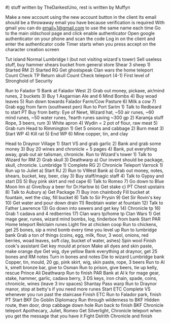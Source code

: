 #) stuff written by TheDarkestUno, rest is written by Muffyn

Make a new account using the new account button in the client
Its email should be a throwaway email you have because verification is required
With gmail you can do email+1@gmail.com to use the same name each time
Go to the main oldschool page and click enable authenticator
Open google authenticator on your phone and scan the code
Log in on the client and enter the authenticator code
Timer starts when you press accept on the character creation screen

Tut island
Normal Lumbridge I (but not visiting wizard's tower)
	Sell useless stuff, buy hammer shears bucket from general store
	Shear 3 sheep
    1) Started RM 
    2) Started RG 
	Get ghostspeak
	Clan wars the home teleport
Count Check TP
	Return skull
	Count Check teleport (4-1)
First level of Stronghold of Security

Run to Falador
    1) Bank at Falador West
    2) Grab out money, pickaxe, air/mind runes, 2 buckets
    3) Buy 1 Asgarnian Ale and 6 Mind Bombs
    4) Buy woad leaves
    5) Run down towards Falador Farm/Cow Pasture
    6) Milk a cow
    7) Grab egg from farm (southwest pen)
Run to Port Sarim
    1) Talk to Redbeard to start PT
	Buy from betty: Eye of Newt, Wizard hat, ~50 air runes, ~60 mind runes, ~50 water runes, ?earth runes saving ~300 gp
    2) Karamja stuff
	Rope, 3 beers, rum
    3) White apron
    4) Wydin = 2 pot of flour, raw meat
    5) Grab rum
Head to Rimmington
    1) Get 5 onions and cabbage
    2) Burn meat
    3) Start WP
    4) Kill rat
    5) End WP
    6) Mine copper, tin, and clay
 
Head to Draynor Village
    1) Start VS and grab garlic
    2) Bank and grab some money
    3) Buy 20 wines and chronicle + 5 pages
    4) Bank, put everything away, grab out air talisman, chronicle.
Run to Wizard's tower
    1) Talk to Wizard for RM
    2) Grab skull
    3) Deathwarp
        a) Our invent should be package, skull, chronicle.
Lumbridge
    1) Complete RG
    2) Chronicle Teleport
Varrock
    1) Run up to Juliet
        a) Start RJ
    2) Run to VWest Bank
        a) Grab out money, notes, shears, bucket, key, beer, clay
    3) Buy staff/magic staff
    4) Talk to Gypsy and start DS
    5) Buy pink skirt and red cape
    6) Talk to Romeo
    7) Go down to Blue Moon Inn
        a) Give/buy a beer for Dr.Harlow
        b) Get stake
        c) PT Chest upstairs
    8) Talk to Aubury
        a) Get Package
    7) Buy iron chainbody
	Fill bucket at fountain, wet the clay, fill bucket
    8) Talk to Sir Prysin
    9) Get Sir Rovin's key
    10) Get water and pour down drain
    11) Reobtain water at fountain
    12) Talk to Father Lawrence
    13) Go down into sewers and get key
    14) Chronicle tp
    16) Grab 1 cadava and 4 redberries
    17) Clan wars tp/home tp
Clan Wars
    1) Get mage gear, runes, wizard mind bombs, log, tinderbox from bank
	Start PAR
	Home teleport
	Relclaim runes
	Light fire at chicken coop
	Run to chickens, get 25 bones, sip a mind bomb every time you level up
	Run to lumbridge bank
	Grab a ton of things (coins, egg, milk, flour, 3 wool, onions, red berries, woad leaves, soft clay, bucket of water, ashes)
	Spin wool
	Finish cook's assistant
	Get key mould at prison
	Make all dyes and skin paste, make orange dye
	Get wig, dye yellow
	Bank everything at draynor, get 25 bones and RM notes
	Turn in bones and notes
	Die to wizard
Lumbridge bank 
	Copper, tin, mould, 20 gp, pink skirt, wig, skin paste, rope, 3 beers
	Run to Al k, smelt bronze bar, give to Osman
	Run to prison, give beers, tie up kelly, rescue Prince Ali
	Deathwarp
	Run to finish PAR
	Bank at Al k for mage gear, stake, hammer, garlic, cadava berry, 3 DS keys, iron chain, spade, coins, chronicle, wines (leave 3 inv spaces)
	Shantay Pass warp
	Run to Draynor manor, stop at betty's if you need more runes
	Start ETC
	Complete VS whenever you run past the staircase
	Finish ETC
	Run to Falador park, finish PT
	Start BKF
	Do Goblin Diplomacy
	Run through wilderness to BKF
	Hidden route, then door, drop cabbage down hole
	Run back to finish BKF
	Chronicle teleport
	Apothecary, Juliet, Romeo
	Get Silverlight, Chronicle teleport when you get the message that you have it
	Fight Delrith
	Chronicle and finish
